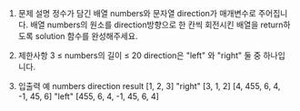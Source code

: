 1. 문제 설명
   정수가 담긴 배열 numbers와 문자열 direction가 매개변수로 주어집니다. 배열 numbers의 원소를 direction방향으로 한 칸씩 회전시킨 배열을 return하도록 solution 함수를 완성해주세요.

2. 제한사항
   3 ≤ numbers의 길이 ≤ 20
   direction은 "left" 와 "right" 둘 중 하나입니다.

3. 입출력 예
   numbers direction result
   [1, 2, 3] "right" [3, 1, 2]
   [4, 455, 6, 4, -1, 45, 6] "left" [455, 6, 4, -1, 45, 6, 4]
